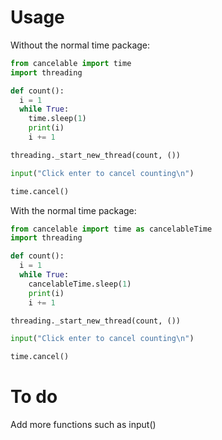 # Usage
Without the normal time package:
```python
from cancelable import time
import threading

def count():
  i = 1
  while True:
    time.sleep(1)
    print(i)
    i += 1

threading._start_new_thread(count, ())

input("Click enter to cancel counting\n")

time.cancel()
```
With the normal time package:
```python
from cancelable import time as cancelableTime
import threading

def count():
  i = 1
  while True:
    cancelableTime.sleep(1)
    print(i)
    i += 1

threading._start_new_thread(count, ())

input("Click enter to cancel counting\n")

time.cancel()
```

# To do
Add more functions such as input()
